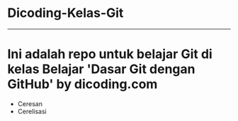 # Dicoding-Kelas-Git
---
Ini adalah repo untuk belajar Git di kelas Belajar 'Dasar Git dengan GitHub' by dicoding.com
===
- Ceresan
- Cerelisasi
